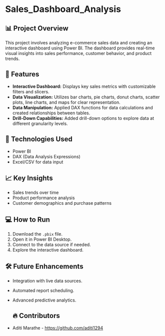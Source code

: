 # Sales_Dashboard_Analysis
## 📊 **Project Overview**
This project involves analyzing e-commerce sales data and creating an interactive dashboard using Power BI. The dashboard provides real-time visual insights into sales performance, customer behavior, and product trends.

## 🚀 **Features**
- **Interactive Dashboard:** Displays key sales metrics with customizable filters and slicers.
- **Data Visualization:** Utilizes bar charts, pie charts, donut charts, scatter plots, line charts, and maps for clear representation.
- **Data Manipulation:** Applied DAX functions for data calculations and created relationships between tables.
- **Drill-Down Capabilities:** Added drill-down options to explore data at different granularity levels.

## 🔧 **Technologies Used**
- Power BI
- DAX (Data Analysis Expressions)
- Excel/CSV for data input

## 📈 **Key Insights**
- Sales trends over time
- Product performance analysis
- Customer demographics and purchase patterns

## 💻 **How to Run**
1. Download the `.pbix` file.
2. Open it in Power BI Desktop.
3. Connect to the data source if needed.
4. Explore the interactive dashboard.

## 🛠️ **Future Enhancements**
- Integration with live data sources.
- Automated report scheduling.
- Advanced predictive analytics.

  ## 🔥 **Contributors**
- Aditi Marathe - https://github.com/aditi1294
